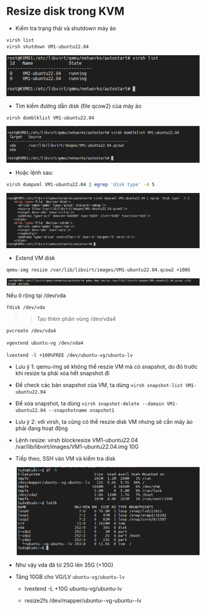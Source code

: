 # Resize disk trong KVM

- Kiểm tra trạng thái và shutdown máy ảo

```sh
virsh list
virsh shutdown VM1-ubuntu22.04
```

  <img src="kvmimages/Screenshot_25.png">

- Tìm kiếm đường dẫn disk (file qcow2) của máy ảo

```sh
virsh domblklist VM1-ubuntu22.04
```

  <img src="kvmimages/Screenshot_26.png">

- Hoặc lệnh sau:

```sh
virsh dumpxml VM1-ubuntu22.04 | egrep 'disk type' -A 5
```

  <img src="kvmimages/Screenshot_27.png">

- Extend VM disk

```sh
qemu-img resize /var/lib/libvirt/images/VM1-ubuntu22.04.qcow2 +100G
```
  <img src="kvmimages/Screenshot_28.png">

Nếu ở rộng tại /dev/vda

    fdisk /dev/vda

>> Tạo thêm phân vùng /dev/vda4

    pvcreate /dev/vda4

    vgextend ubuntu-vg /dev/vda4

    lvextend -l +100%FREE /dev/ubuntu-vg/ubuntu-lv

- Lưu ý 1: qemu-img sẽ không thể reszie VM mà có snapshot, do đó trước khi resize ta phải xóa hết snapshot đi
 - Để check các bản snapshot của VM, ta dùng ```virsh snapshot-list VM1-ubuntu22.04```
 - Để xóa snapshot, ta dùng ```virsh snapshot-delete --domain VM1-ubuntu22.04 --snapshotname snapshot1```

- Lưu ý 2: với virsh, ta cũng có thể reszie disk VM nhưng sẽ cần máy ảo phải đang hoạt động
 - Lệnh resize: virsh blockresize VM1-ubuntu22.04 /var/lib/libvirt/images/VM1-ubuntu22.04.img 10G

- Tiếp theo, SSH vào VM và kiểm tra disk

  <img src="kvmimages/Screenshot_29.png">

- Như vậy vda đã từ 25G lên 35G (+10G)

- Tăng 10GB cho VG/LV ``ubuntu-vg/ubuntu-lv``

     + lvextend -L +10G ubuntu-vg/ubuntu-lv
 
     + resize2fs /dev/mapper/ubuntu--vg-ubuntu--lv
